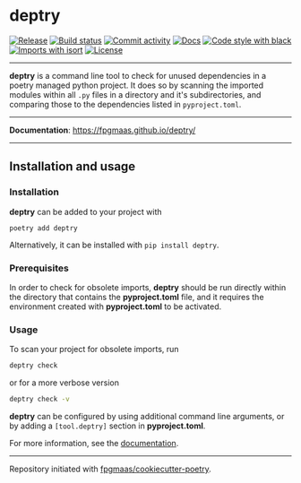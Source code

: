 # deptry

[![Release](https://img.shields.io/github/v/release/fpgmaas/deptry)](https://img.shields.io/github/v/release/fpgmaas/deptry)
[![Build status](https://img.shields.io/github/workflow/status/fpgmaas/deptry/merge-to-main)](https://img.shields.io/github/workflow/status/fpgmaas/deptry/merge-to-main)
[![Commit activity](https://img.shields.io/github/commit-activity/m/fpgmaas/deptry)](https://img.shields.io/github/commit-activity/m/fpgmaas/deptry)
[![Docs](https://img.shields.io/badge/docs-gh--pages-blue)](https://fpgmaas.github.io/deptry/)
[![Code style with black](https://img.shields.io/badge/code%20style-black-000000.svg)](https://github.com/psf/black)
[![Imports with isort](https://img.shields.io/badge/%20imports-isort-%231674b1)](https://pycqa.github.io/isort/)
[![License](https://img.shields.io/github/license/fpgmaas/deptry)](https://img.shields.io/github/license/fpgmaas/deptry)

---

__deptry__ is a command line tool to check for unused dependencies in a poetry managed python project. It does so by scanning the imported modules within all `.py` files in 
a directory and it's subdirectories, and comparing those to the dependencies listed in `pyproject.toml`. 

---

**Documentation**: <https://fpgmaas.github.io/deptry/>

---

## Installation and usage

### Installation

__deptry__ can be added to your project with 

```
poetry add deptry
```

Alternatively, it can be installed with `pip install deptry`.

### Prerequisites

In order to check for obsolete imports, __deptry__ should be run directly within the directory that contains the __pyproject.toml__ file, and it requires the environment created with __pyproject.toml__ to be activated.

### Usage

To scan your project for obsolete imports, run

```sh
deptry check
```

or for a more verbose version

```sh
deptry check -v
```

__deptry__ can be configured by using additional command line arguments, or 
by adding a `[tool.deptry]` section in __pyproject.toml__.

For more information, see the [documentation](https://fpgmaas.github.io/deptry/).

---

Repository initiated with [fpgmaas/cookiecutter-poetry](https://github.com/fpgmaas/cookiecutter-poetry).